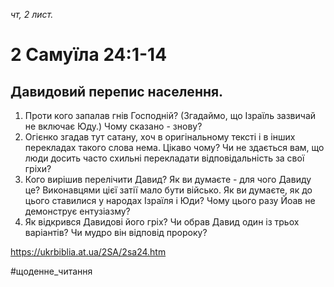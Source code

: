 
_чт, 2 лист._

# 2 Самуїла 24:1-14

## Давидовий перепис населення.
1. Проти кого запалав гнів Господній? (Згадаймо, що Ізраїль зазвичай не включає Юду.) Чому сказано - знову?
2. Огієнко згадав тут сатану, хоч в оригінальному тексті і в інших перекладах такого слова нема. Цікаво чому? Чи не здається вам, що люди досить часто схильні перекладати відповідальність за свої гріхи?
3. Кого вирішив перелічити Давид? Як ви думаєте - для чого Давиду це? Виконавцями цієї затії мало бути військо. Як ви думаєте, як до цього ставилися у народах Ізраїля і Юди? Чому цього разу Йоав не демонструє ентузіазму?
4. Як відкрився Давидові його гріх? Чи обрав Давид один із трьох варіантів? Чи мудро він відповід пророку?

https://ukrbiblia.at.ua/2SA/2sa24.htm 

#щоденне_читання
